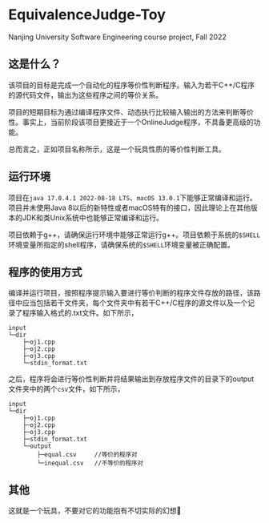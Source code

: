 # EquivalenceJudge-Toy

Nanjing University Software Engineering course project, Fall 2022

## 这是什么？

该项目的目标是完成一个自动化的程序等价性判断程序。输入为若干C++/C程序的源代码文件，输出为这些程序之间的等价关系。

项目的短期目标为通过编译程序文件、动态执行比较输入输出的方法来判断等价性。事实上，当前阶段该项目更接近于一个OnlineJudge程序，不具备更高级的功能。

总而言之，正如项目名称所示，这是一个玩具性质的等价性判断工具。

## 运行环境

项目在`java 17.0.4.1 2022-08-18 LTS`、`macOS 13.0.1`下能够正常编译和运行。项目并未使用Java 8以后的新特性或者macOS特有的接口，因此理论上在其他版本的JDK和类Unix系统中也能够正常编译和运行。

项目依赖于g++，请确保运行环境中能够正常运行g++。项目依赖于系统的`$SHELL`环境变量所指定的shell程序，请确保系统的`$SHELL`环境变量被正确配置。

## 程序的使用方式

编译并运行项目，按照程序提示输入要进行等价判断的程序文件存放的路径，该路径中应当包括若干文件夹，每个文件夹中有若干C++/C程序的源文件以及一个记录了程序输入格式的.txt文件。如下所示，

```text
input
└─dir
    ├─oj1.cpp
    ├─oj2.cpp
    ├─oj3.cpp
    └─stdin_format.txt
```

之后，程序将会进行等价性判断并将结果输出到存放程序文件的目录下的output文件夹中的两个`csv`文件，如下所示，

```text
input
└─dir
    ├─oj1.cpp
    ├─oj2.cpp
    ├─oj3.cpp
    ├─stdin_format.txt
    └─output
        ├─equal.csv     //等价的程序对
        └─inequal.csv   //不等价的程序对
```

## 其他

这就是一个玩具，不要对它的功能抱有不切实际的幻想🥺
